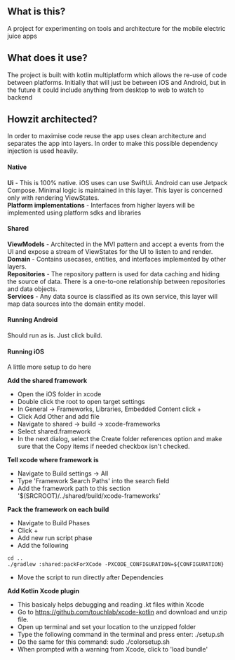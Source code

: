 ## What is this?
A project for experimenting on tools and architecture for the mobile electric juice apps

## What does it use?
The project is built with kotlin multiplatform which allows the re-use of code between platforms. Initially that will just be between iOS and Android, but in the future it could include anything from desktop to web to watch to backend

## Howzit architected?
In order to maximise code reuse the app uses clean architecture and separates the app into layers. In order to make this possible dependency injection is used heavily.

#### Native 
**Ui** - This is 100% native. iOS uses can use SwiftUi. Android can use Jetpack Compose. Minimal logic is maintained in this layer. This layer is concerned only with rendering ViewStates.  
**Platform implementations** - Interfaces from higher layers will be implemented using platform sdks and libraries

#### Shared
**ViewModels** - Architected in the MVI pattern and accept a events from the UI and expose a stream of ViewStates for the UI to listen to and render.  
**Domain** - Contains usecases, entities, and interfaces implemented by other layers.  
**Repositories** - The repository pattern is used for data caching and hiding the source of data. There is a one-to-one relationship between repositories and data objects.  
**Services** - Any data source is classified as its own service, this layer will map data sources into the domain entity model.


#### Running Android
Should run as is. Just click build.

#### Running iOS
A little more setup to do here

**Add the shared framework**
- Open the iOS folder in xcode
- Double click the root to open target settings
- In General -> Frameworks, Libraries, Embedded Content click +
- Click Add Other and add file
- Navigate to shared -> build -> xcode-frameworks
- Select shared.framework
- In the next dialog, select the Create folder references option and make sure that the Copy items if needed checkbox isn't checked. 

**Tell xcode where framework is**
- Navigate to Build settings -> All
- Type 'Framework Search Paths' into the search field
- Add the framework path to this section '$(SRCROOT)/../shared/build/xcode-frameworks'

**Pack the framework on each build**
- Navigate to Build Phases
- Click +
- Add new run script phase
- Add the following 
```
cd ..
./gradlew :shared:packForXCode -PXCODE_CONFIGURATION=${CONFIGURATION}
```
- Move the script to run directly after Dependencies

**Add Kotlin Xcode plugin**
- This basicaly helps debugging and reading .kt files within Xcode
- Go to https://github.com/touchlab/xcode-kotlin and download and unzip file. 
- Open up terminal and set your location to the unzipped folder 
- Type the following command in the terminal and press enter:  ./setup.sh
- Do the same for this command: sudo ./colorsetup.sh
- When prompted with a warning from Xcode, click to 'load bundle' 
